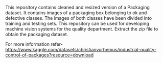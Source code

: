 This repository contains cleaned and resized version of a Packaging dataset. It contains images of a packaging box belonging to ok and defective classes. The images of both classes have been divided into training 
and testing sets. This repository can be used for developing machine vision systems for the quality department. Extract the zip file to obtain the packaging dataset.

For more information refer-
https://www.kaggle.com/datasets/christianvorhemus/industrial-quality-control-of-packages?resource=download
